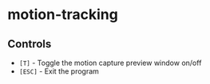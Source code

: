 # motion-tracking
 
## Controls
* `[T]` - Toggle the motion capture preview window on/off
* `[ESC]` - Exit the program
